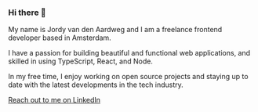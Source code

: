 ### Hi there 👋

My name is Jordy van den Aardweg and I am a freelance frontend developer based in Amsterdam. 

I have a passion for building beautiful and functional web applications, and skilled in using TypeScript, React, and Node. 

In my free time, I enjoy working on open source projects and staying up to date with the latest developments in the tech industry.

[Reach out to me on LinkedIn](https://www.linkedin.com/in/jvandenaardweg/)